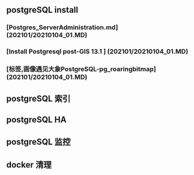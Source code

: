
## postgreSQL install
### [Postgres_ServerAdministration.md]  (202101/20210104_01.MD)

###  [Install Postgresql   post-GIS 13.1 ]  (202101/20210104_01.MD)

### [标签,画像遇见大象PostgreSQL-pg_roaringbitmap] (202101/20210104_01.MD)

##  postgreSQL 索引

### []()
### []()
### []()
### []()
### []()
### []()

## postgreSQL HA


## postgreSQL 监控



## docker 清理






